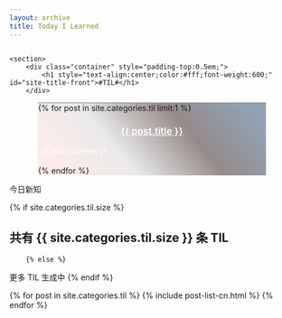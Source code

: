 ```yaml
---
layout: archive
title: Today I Learned
---
```







<div class="front-cover" style="background:url(../images/{{ site.cover_image }}) no-repeat fixed center;background-size:cover;overflow:hidden;">
    
    <section>
        <div class="container" style="padding-top:0.5em;">
            <h1 style="text-align:center;color:#fff;font-weight:600;" id="site-title-front">#TIL#</h1>
        </div>
<div class="featured" style="border-top:1px solid grey;margin:0 10% 0 10%;">
<div style="background-image:linear-gradient(-130deg, rgba(76, 102, 128, 0.61) 10%, rgba(48, 25, 23, 0.5) 35%, rgba(155, 155, 155, 0.2) 65%, rgba(255, 163, 163, 0.2) 90%);">
{% for post in site.categories.til limit:1 %}
<h3 style="text-align:center;font-size:120%;"><a href="{{ site.url }}{{ post.url }}" style="text-align:center;color:white;font-weight:600;">{{ post.title }}</a></h3>
<p style="text-align:left;color:#fff;font-size:90%;padding-bottom:0.5em;padding-left:2%;padding-right:2%;">{{ post.summary }}</p>
{% endfor %}
</div>
</div>
    </section>

</div>

今日新知


{% if site.categories.til.size %}
## 共有 {{ site.categories.til.size }} 条 TIL
		{% else %}
更多 TIL 生成中
		{% endif %}

<div class="tiles">
{% for post in site.categories.til %}
	{% include post-list-cn.html %}
{% endfor %}
</div><!-- /.tiles -->